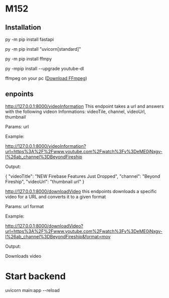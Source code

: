 # M152

## Installation
py -m pip install fastapi

py -m pip install "uvicorn[standard]"

py -m pip install ffmpy

py -mpip install --upgrade youtube-dl

ffmpeg on your pc ([Download FFmpeg](https://ffmpeg.org/download.html))

## enpoints
http://127.0.0.1:8000/videoInformation This endpoint takes a url and answers with the following videon Informations:
videoTile, channel, videoUrl, thumbnail

Params:
url

Example:

http://127.0.0.1:8000/videoInformation?url=https%3A%2F%2Fwww.youtube.com%2Fwatch%3Fv%3DeME0jNxgv-I%26ab_channel%3DBeyondFireship

Output:

{
  "videoTitle": "NEW Firebase Features Just Dropped",
  "channel": "Beyond Fireship",
  "videoUrl": "thumbnail url"
}

http://127.0.0.1:8000/downloadVideo this endpoints downloads a specific video for a URL and converts it to a given format

Params:
url
format

Example:

http://127.0.0.1:8000/downloadVideo?url=https%3A%2F%2Fwww.youtube.com%2Fwatch%3Fv%3DeME0jNxgv-I%26ab_channel%3DBeyondFireship&format=mov

Output:

Downloads video

# Start backend
uvicorn main:app --reload



